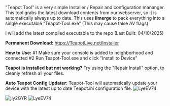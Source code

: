"Teapot Tool" is a very simple Installer / Repair and configuration mananger. 
This tool grabs the latest download contents from our webserver, so it is automatically always up to date.
This uses **ilmerge** to pack everything into a single executable "Teapot-Tool.exe" (This may cause false AV flags)

I will add the latest compiled executable to the repo (Last Built: 04/10/2025)

**Permanent Download:** https://TeapotLive.net/Installer

**How to Use:**
#1 Make sure your console is added to neighborhood and connected
#2 Run Teapot-Tool.exe and click "Install to Device"

**Teapot is installed but not working?**
Try using the "Repair Install" option, to cleanly refresh all your files. 

**Auto Teapot Config Updater:**
Teapot-Tool will automatically update your device with the latest up to date Teapot.ini configuration file.
![LyeEV74](https://github.com/user-attachments/assets/78bd1bef-69aa-4ad8-8d33-4e330c6d6c11)


![jiy2GYR](https://github.com/user-attachments/assets/61c9fff2-9117-4ac0-88f7-d694a0f75788)
![LyeEV74](https://github.com/user-attachments/assets/05d1fb27-36f0-471a-9b37-1ba5402aa915)
